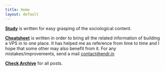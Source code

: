 ```yaml
---
title: Home
layout: default
---
```

[**Study**](/study) is written for easy grasping of the sociological content. 

[**Cheatsheet**](/cheatsheet) is written in order to bring all the related information of building a VPS in to one place. It has helped me as reference from time to time and I hope that some other may also benefit from it. For any mistakes/improvements, send a mail contact@endr.in

[**Check Archive**](/archive) for all posts. 